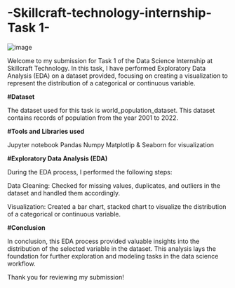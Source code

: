 # -Skillcraft-technology-internship-Task 1-
![image](https://github.com/user-attachments/assets/a081ced4-0588-4cf6-8afe-17eb5b5297ab)

Welcome to my submission for Task 1 of the Data Science Internship at Skillcraft Technology. In this task, I have performed Exploratory Data Analysis (EDA) on a dataset provided, focusing on creating a visualization to represent the distribution of a categorical or continuous variable.

**#Dataset**

The dataset used for this task is world_population_dataset. This dataset contains records of population from the year 2001 to 2022.

**#Tools and Libraries used**

Jupyter notebook
Pandas
Numpy
Matplotlip & Seaborn for visualization

**#Exploratory Data Analysis (EDA)**

During the EDA process, I performed the following steps:

Data Cleaning: Checked for missing values, duplicates, and outliers in the dataset and handled them accordingly.

Visualization: Created a bar chart, stacked chart to visualize the distribution of a categorical or continuous variable.

**#Conclusion**

In conclusion, this EDA process provided valuable insights into the distribution of the selected variable in the dataset. This analysis lays the foundation for further exploration and modeling tasks in the data science workflow.

Thank you for reviewing my submission!

